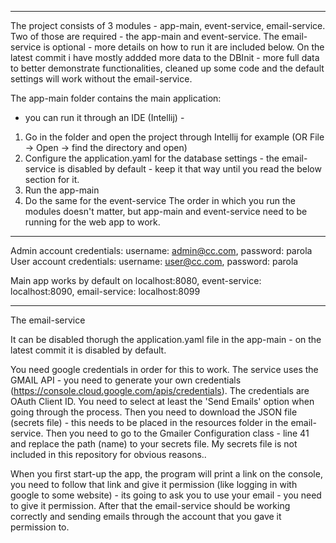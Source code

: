 
-----------------------
The project consists of 3 modules - app-main, event-service, email-service. Two of those are required - the app-main and event-service. The email-service is optional - more details on how to run it are included below. 
On the latest commit i have mostly addded more data to the DBInit - more full data to better demonstrate functionalities, cleaned up some code and the default settings will work without the email-service.

The app-main folder contains the main application:
 - you can run it through an IDE (Intellij) - 
1. Go in the folder and open the project through Intellij for example (OR File -> Open -> find the directory and open)
2. Configure the application.yaml for the database settings - the email-service is disabled by default - keep it that way until you read the below section for it.
3. Run the app-main
4. Do the same for the event-service
The order in which you run the modules doesn't matter, but app-main and event-service need to be running for the web app to work.

------
Admin account credentials: username: admin@cc.com, password: parola
User account credentials: username: user@cc.com, password: parola

Main app works by default on localhost:8080, event-service: localhost:8090, email-service: localhost:8099

-------------
The email-service

It can be disabled thorugh the application.yaml file in the app-main - on the latest commit it is disabled by default. 

You need google credentials in order for this to work. The service uses the GMAIL API - you need to generate your own credentials (https://console.cloud.google.com/apis/credentials). The credentials are 
OAuth Client ID. You need to select at least the 'Send Emails' option when going through the process. Then you need to download the JSON file (secrets file) - this needs to be placed in the resources folder 
in the email-service. Then you need to go to the Gmailer Configuration class - line 41 and replace the path (name) to your secrets file. My secrets file is not included in this repository for obvious reasons..

When you first start-up the app, the program will print a link on the console, you need to follow that link and give it permission (like logging in with google to some website) - its going to ask you to 
use your email - you need to give it permission. After that the email-service should be working correctly and sending emails through the account that you gave it permission to.


